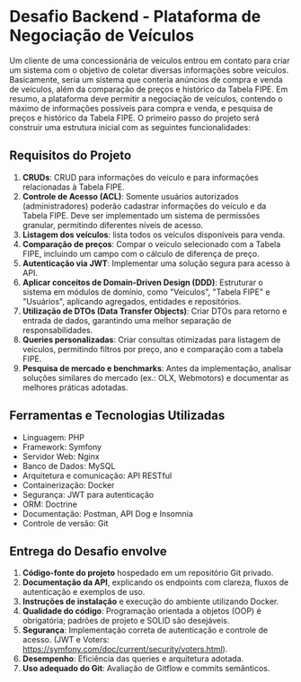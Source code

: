 # Desafio Backend - Plataforma de Negociação de Veículos
Um cliente de uma concessionária de veículos entrou em contato para criar um sistema com o objetivo de coletar diversas informações sobre veículos. Basicamente, seria um sistema que conteria anúncios de compra e venda de veículos, além da comparação de preços e histórico da Tabela FIPE.
Em resumo, a plataforma deve permitir a negociação de veículos, contendo o máximo de informações possíveis para compra e venda, e pesquisa de preços e histórico da Tabela FIPE. O primeiro passo do projeto será construir uma estrutura inicial com as seguintes funcionalidades:

## Requisitos do Projeto
1. **CRUDs**: CRUD para informações do veículo e para informações relacionadas à Tabela FIPE.
2. **Controle de Acesso (ACL)**: Somente usuários autorizados (administradores) poderão cadastrar informações do veículo e da Tabela FIPE. Deve ser implementado um sistema de permissões granular, permitindo diferentes níveis de acesso.
3. **Listagem dos veículos**: lista todos os veículos disponíveis para venda.
4. **Comparação de preços**: Compar o veículo selecionado com a Tabela FIPE, incluindo um campo com o cálculo de diferença de preço.
5. **Autenticação via JWT**: Implementar uma solução segura para acesso à API.
6. **Aplicar conceitos de Domain-Driven Design (DDD)**: Estruturar o sistema em módulos de domínio, como "Veículos", "Tabela FIPE" e "Usuários", aplicando agregados, entidades e repositórios.
7. **Utilização de DTOs (Data Transfer Objects)**: Criar DTOs para retorno e entrada de dados, garantindo uma melhor separação de responsabilidades.
8. **Queries personalizadas**: Criar consultas otimizadas para listagem de veículos, permitindo filtros por preço, ano e comparação com a tabela FIPE.
9. **Pesquisa de mercado e benchmarks**: Antes da implementação, analisar soluções similares do mercado (ex.: OLX, Webmotors) e documentar as melhores práticas adotadas.


## Ferramentas e Tecnologias Utilizadas
- Linguagem: PHP
- Framework: Symfony
- Servidor Web: Nginx
- Banco de Dados: MySQL
- Arquitetura e comunicação: API RESTful
- Containerização: Docker
- Segurança: JWT para autenticação
- ORM: Doctrine
- Documentação: Postman, API Dog e Insomnia
- Controle de versão: Git

## Entrega do Desafio envolve
1. **Código-fonte do projeto** hospedado em um repositório Git privado.
2. **Documentação da API**, explicando os endpoints com clareza, fluxos de autenticação e exemplos de uso.
3. **Instruções de instalação** e execução do ambiente utilizando Docker.
4. **Qualidade do código**: Programação orientada a objetos (OOP) é obrigatória; padrões de projeto e SOLID são desejáveis.
5. **Segurança**: Implementação correta de autenticação e controle de acesso. (JWT e Voters: https://symfony.com/doc/current/security/voters.html).
6. **Desempenho**: Eficiência das queries e arquitetura adotada.
7. **Uso adequado do Git**: Avaliação de Gitflow e commits semânticos.
